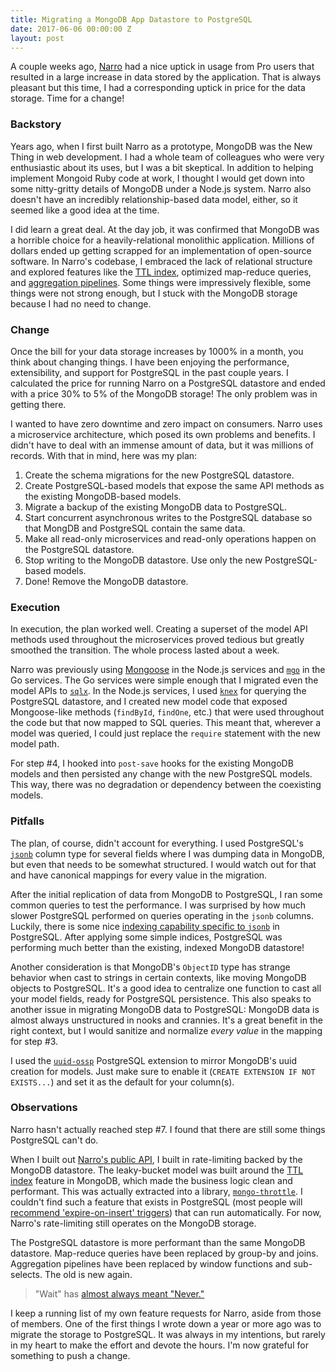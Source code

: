 ```yaml
---
title: Migrating a MongoDB App Datastore to PostgreSQL
date: 2017-06-06 00:00:00 Z
layout: post
---
```


A couple weeks ago, [Narro][0] had a nice uptick in usage from Pro users that resulted in a large increase in data stored by the application. That is always pleasant but this time, I had a corresponding uptick in price for the data storage. Time for a change!

### Backstory

Years ago, when I first built Narro as a prototype, MongoDB was the New Thing in web development. I had a whole team of colleagues who were very enthusiastic about its uses, but I was a bit skeptical. In addition to helping implement Mongoid Ruby code at work, I thought I would get down into some nitty-gritty details of MongoDB under a Node.js system. Narro also doesn't have an incredibly relationship-based data model, either, so it seemed like a good idea at the time. 

I did learn a great deal. At the day job, it was confirmed that MongoDB was a horrible choice for a heavily-relational monolithic application. Millions of dollars ended up getting scrapped for an implementation of open-source software. In Narro's codebase, I embraced the lack of relational structure and explored features like the [TTL index][1], optimized map-reduce queries, and [aggregation pipelines][2]. Some things were impressively flexible, some things were not strong enough, but I stuck with the MongoDB storage because I had no need to change.

### Change

Once the bill for your data storage increases by 1000% in a month, you think about changing things. I have been enjoying the performance, extensibility, and support for PostgreSQL in the past couple years. I calculated the price for running Narro on a PostgreSQL datastore and ended with a price 30% to 5% of the MongoDB storage! The only problem was in getting there.

I wanted to have zero downtime and zero impact on consumers. Narro uses a microservice architecture, which posed its own problems and benefits. I didn't have to deal with an immense amount of data, but it was millions of records. With that in mind, here was my plan:

1. Create the schema migrations for the new PostgreSQL datastore.
2. Create PostgreSQL-based models that expose the same API methods as the existing MongoDB-based models.
3. Migrate a backup of the existing MongoDB data to PostgreSQL.
4. Start concurrent asynchronous writes to the PostgreSQL database so that MongDB and PostgreSQL contain the same data.
5. Make all read-only microservices and read-only operations happen on the PostgreSQL datastore.
6. Stop writing to the MongoDB datastore. Use only the new PostgreSQL-based models.
7. Done! Remove the MongoDB datastore.

### Execution

In execution, the plan worked well. Creating a superset of the model API methods used throughout the microservices proved tedious but greatly smoothed the transition. The whole process lasted about a week.

Narro was previously using [Mongoose][3] in the Node.js services and [`mgo`][4] in the Go services. The Go services were simple enough that I migrated even the model APIs to [`sqlx`][5]. In the Node.js services, I used [`knex`][6] for querying the PostgreSQL datastore, and I created new model code that exposed Mongoose-like methods (`findById`, `findOne`, etc.) that were used throughout the code but that now mapped to SQL queries. This meant that, wherever a model was queried, I could just replace the `require` statement with the new model path.

For step #4, I hooked into `post-save` hooks for the existing MongoDB models and then persisted any change with the new PostgreSQL models. This way, there was no degradation or dependency between the coexisting models.

### Pitfalls

The plan, of course, didn't account for everything. I used PostgreSQL's [`jsonb`][8] column type for several fields where I was dumping data in MongoDB, but even that needs to be somewhat structured. I would watch out for that and have canonical mappings for every value in the migration.

After the initial replication of data from MongoDB to PostgreSQL, I ran some common queries to test the performance. I was surprised by how much slower PostgreSQL performed on queries operating in the `jsonb` columns. Luckily, there is some nice [indexing capability specific to `jsonb`][9] in PostgreSQL. After applying some simple indices, PostgreSQL was performing much better than the existing, indexed MongoDB datastore!

Another consideration is that MongoDB's `ObjectID` type has strange behavior when cast to strings in certain contexts, like moving MongoDB objects to PostgreSQL. It's a good idea to centralize one function to cast all your model fields, ready for PostgreSQL persistence. This also speaks to another issue in migrating MongoDB data to PostgreSQL: MongoDB data is almost always unstructured in nooks and crannies. It's a great benefit in the right context, but I would sanitize and normalize _every value_ in the mapping for step #3. 

I used the [`uuid-ossp`][7] PostgreSQL extension to mirror MongoDB's uuid creation for models. Just make sure to enable it (`CREATE EXTENSION IF NOT EXISTS...`) and set it as the default for your column(s).

### Observations

Narro hasn't actually reached step #7. I found that there are still some things PostgreSQL can't do.

When I built out [Narro's public API][10], I built in rate-limiting backed by the MongoDB datastore. The leaky-bucket model was built around the [TTL index][1] feature in MongoDB, which made the business logic clean and performant. This was actually extracted into a library, [`mongo-throttle`][11]. I couldn't find such a feature that exists in PostgreSQL (most people will [recommend 'expire-on-insert' triggers][12]) that can run automatically. For now, Narro's rate-limiting still operates on the MongoDB storage.

The PostgreSQL datastore is more performant than the same MongoDB datastore. Map-reduce queries have been replaced by group-by and joins. Aggregation pipelines have been replaced by window functions and sub-selects. The old is new again.

> "Wait" has [almost always meant "Never."][13]

I keep a running list of my own feature requests for Narro, aside from those of members. One of the first things I wrote down a year or more ago was to migrate the storage to PostgreSQL. It was always in my intentions, but rarely in my heart to make the effort and devote the hours. I'm now grateful for something to push a change.

[0]: https://narro.co
[1]: https://docs.mongodb.com/manual/core/index-ttl/
[2]: https://docs.mongodb.com/manual/meta/aggregation-quick-reference/#aggregation-expressions
[3]: http://mongoosejs.com
[4]: https://labix.org/mgo
[5]: http://jmoiron.github.io/sqlx/
[6]: http://knexjs.org
[7]: https://www.postgresql.org/docs/devel/static/uuid-ossp.html
[8]: https://www.postgresql.org/docs/9.4/static/functions-json.html
[9]: https://www.postgresql.org/docs/9.4/static/datatype-json.html#JSON_INDEXING
[10]: https://docs.narro.co
[11]: https://github.com/andjosh/mongo-throttle
[12]: http://www.the-art-of-web.com/sql/trigger-delete-old/
[13]: https://www.africa.upenn.edu/Articles_Gen/Letter_Birmingham.html
